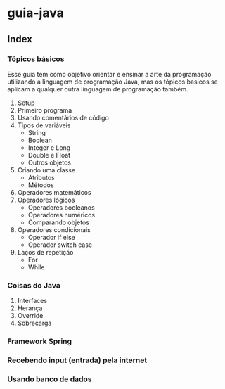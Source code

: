 # guia-java

## Index

### Tópicos básicos

Esse guia tem como objetivo orientar e ensinar a arte da programação utilizando a linguagem de programação Java, mas os tópicos basicos se aplicam a qualquer outra linguagem de programação também.

1. Setup
1. Primeiro programa
1. Usando comentários de código
1. Tipos de variáveis
    - String
    - Boolean
    - Integer e Long
    - Double e Float
    - Outros objetos
1. Criando uma classe
    - Atributos
    - Métodos
1. Operadores matemáticos
1. Operadores lógicos 
    - Operadores booleanos
    - Operadores numéricos
    - Comparando objetos
1. Operadores condicionais
    - Operador if else
    - Operador switch case
1. Laços de repetição
    - For
    - While


### Coisas do Java

1. Interfaces
1. Herança
1. Override
1. Sobrecarga


### Framework Spring

### Recebendo input (entrada) pela internet

### Usando banco de dados
